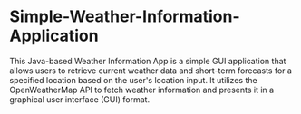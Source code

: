 # Simple-Weather-Information-Application
This Java-based Weather Information App is a simple GUI application that allows users to retrieve current weather data and short-term forecasts for a specified location based on the user's location input. It utilizes the OpenWeatherMap API to fetch weather information and presents it in a graphical user interface (GUI) format. 
